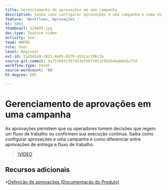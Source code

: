 ```yaml
---
title: Gerenciamento de aprovações em uma campanha
description: Saiba como configurar aprovações e uma campanha e como diferenciar entre aprovações de entrega e fluxo de trabalho.
feature: 'Workflows, Aprovações '
kt: 5093
thumbnail: 329605.jpg
doc-type: feature video
activity: use
team: WWFRE
role: User
level: Beginner
exl-id: 21d542e9-c021-4e05-b570-a55cac196c3a
source-git-commit: da757603c597453ef6b7195329b5b44ab6e5c77d
workflow-type: tm+mt
source-wordcount: '80'
ht-degree: 68%

---
```


# Gerenciamento de aprovações em uma campanha

As aprovações permitem que os operadores tomem decisões que regem um fluxo de trabalho ou confirmem sua execução contínua.
Saiba como configurar aprovações e uma campanha e como diferenciar entre aprovações de entrega e fluxo de trabalho.

>[!VIDEO](https://video.tv.adobe.com/v/329605?quality=12)

## Recursos adicionais

*[Definição de aprovações (Documentação do Produto)](https://experienceleague.adobe.com/docs/campaign-classic/using/automating-with-workflows/executing-a-workflow/defining-approvals.html?lang=en#sending-emails)
